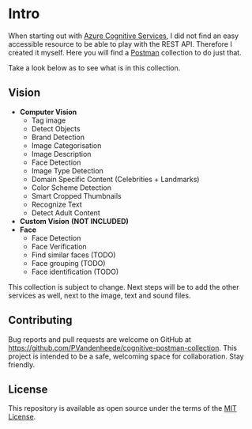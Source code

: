 # Intro

When starting out with [Azure Cognitive Services](https://azure.microsoft.com/en-us/services/cognitive-services/), I did not find an easy accessible resource to be able to play with the REST API.
Therefore I created it myself. Here you will find a [Postman](https://www.getpostman.com/) collection to do just that.

Take a look below as to see what is in this collection.

## Vision
- **Computer Vision**
  - Tag image
  - Detect Objects
  - Brand Detection
  - Image Categorisation
  - Image Description
  - Face Detection
  - Image Type Detection
  - Domain Specific Content (Celebrities + Landmarks)
  - Color Scheme Detection
  - Smart Cropped Thumbnails
  - Recognize Text
  - Detect Adult Content
- **Custom Vision** **(NOT INCLUDED)**
- **Face**
  - Face Detection
  - Face Verification
  - Find similar faces (TODO)
  - Face grouping (TODO)
  - Face identification (TODO)
  
This collection is subject to change. 
Next steps will be to add the other services as well, next to the image, text and sound files.

## Contributing

Bug reports and pull requests are welcome on GitHub at https://github.com/PVandenheede/cognitive-postman-collection. This project is intended to be a safe, welcoming space for collaboration. Stay friendly.

## License

This repository is available as open source under the terms of the [MIT License](https://opensource.org/licenses/MIT).
